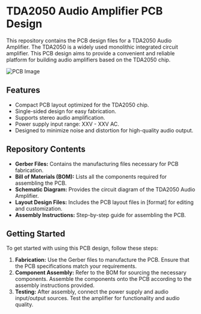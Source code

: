 # TDA2050 Audio Amplifier PCB Design

This repository contains the PCB design files for a TDA2050 Audio Amplifier. The TDA2050 is a widely used monolithic integrated circuit amplifier. This PCB design aims to provide a convenient and reliable platform for building audio amplifiers based on the TDA2050 chip.

![PCB Image](pcb_image.png)

## Features

- Compact PCB layout optimized for the TDA2050 chip.
- Single-sided design for easy fabrication.
- Supports stereo audio amplification.
- Power supply input range: XXV - XXV AC.
- Designed to minimize noise and distortion for high-quality audio output.

## Repository Contents

- **Gerber Files:** Contains the manufacturing files necessary for PCB fabrication.
- **Bill of Materials (BOM):** Lists all the components required for assembling the PCB.
- **Schematic Diagram:** Provides the circuit diagram of the TDA2050 Audio Amplifier.
- **Layout Design Files:** Includes the PCB layout files in [format] for editing and customization.
- **Assembly Instructions:** Step-by-step guide for assembling the PCB.

## Getting Started

To get started with using this PCB design, follow these steps:

1. **Fabrication:** Use the Gerber files to manufacture the PCB. Ensure that the PCB specifications match your requirements.
2. **Component Assembly:** Refer to the BOM for sourcing the necessary components. Assemble the components onto the PCB according to the assembly instructions provided.
3. **Testing:** After assembly, connect the power supply and audio input/output sources. Test the amplifier for functionality and audio quality.



